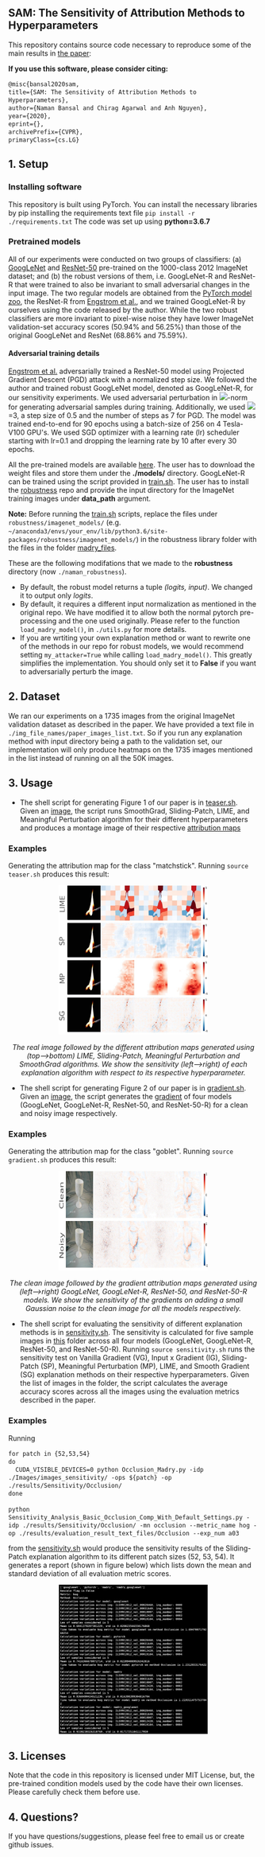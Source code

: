## SAM: The Sensitivity of Attribution Methods to Hyperparameters

This repository contains source code necessary to reproduce some of the main results in [the paper]():

**If you use this software, please consider citing:**
    
    @misc{bansal2020sam,
    title={SAM: The Sensitivity of Attribution Methods to Hyperparameters},
    author={Naman Bansal and Chirag Agarwal and Anh Nguyen},
    year={2020},
    eprint={},
    archivePrefix={CVPR},
    primaryClass={cs.LG}
    
## 1. Setup

### Installing software
This repository is built using PyTorch. You can install the necessary libraries by pip installing the requirements text file `pip install -r ./requirements.txt`
The code was set up using **python=3.6.7**

### Pretrained models
All of our experiments were conducted on two groups of classifiers: (a) [GoogLeNet](https://arxiv.org/pdf/1409.4842.pdf) and [ResNet-50](https://arxiv.org/pdf/1512.03385.pdf) pre-trained on the 1000-class 2012 ImageNet dataset; and (b) the robust versions of them, i.e. GoogLeNet-R and ResNet-R that were trained to also be invariant to small adversarial changes in the input image. The two regular models are obtained from the [PyTorch model zoo](https://pytorch.org/docs/stable/torchvision/models.html), the ResNet-R from [Engstrom et al.](https://arxiv.org/pdf/1906.00945.pdf), and we trained GoogLeNet-R by ourselves using the code released by the author. While the two robust classifiers are more invariant to pixel-wise noise they have lower ImageNet validation-set accuracy scores (50.94% and 56.25%) than those of the original GoogLeNet and ResNet (68.86% and 75.59%).
    
#### Adversarial training details
[Engstrom et al.](https://arxiv.org/pdf/1906.00945.pdf) adversarially trained a ResNet-50 model using Projected Gradient Descent (PGD) attack with a normalized step size. We followed the author and trained robust GoogLeNet model, denoted as GoogLeNet-R, for our sensitivity experiments. We used adversarial perturbation in <a href="https://www.codecogs.com/eqnedit.php?latex=L_2" target="_blank"><img src="https://latex.codecogs.com/gif.latex?L_2"/></a>-norm for generating adversarial samples during training. Additionally, we used <a href="https://www.codecogs.com/eqnedit.php?latex=\epsilon" target="_blank"><img src="https://latex.codecogs.com/gif.latex?\epsilon"/></a>=3, a step size of 0.5 and the number of steps as 7 for PGD. The model was trained end-to-end for 90 epochs using a batch-size of 256 on 4 Tesla-V100 GPU's. We used SGD optimizer with a learning rate (lr) scheduler starting with lr=0.1 and dropping the learning rate by 10 after every 30 epochs.

All the pre-trained models are available [here](https://drive.google.com/drive/u/2/folders/1KdJ0aK0rPjmowS8Swmzxf8hX6gU5gG2U). The user has to download the weight files and store them under the **./models/** directory.
GoogLeNet-R can be trained using the script provided in [train.sh](train.sh). The user has to install the [robustness](https://github.com/MadryLab/robustness) repo and provide the input directory for the ImageNet training images under **data_path** argument. 

**Note:** Before running the [train.sh](train.sh) scripts, replace the files under `robustness/imagenet_models/` (e.g. `~/anaconda3/envs/your_env/lib/python3.6/site-packages/robustness/imagenet_models/`) in the robustness library folder with the files in the folder [madry_files](./madry_files/).

These are the following modifations that we made to the **robustness** directory (now `./naman_robustness`). 
- By default, the robust model returns a tuple *(logits, input)*. We changed it to output only *logits*.
- By default, it requires a different input normalization as mentioned in the original repo. We have modified it to allow both the normal pytorch pre-processing and the one used originally. Please refer to the function `load_madry_model()`, in `./utils.py` for more details. 
- If you are wrtiting your own explanation method or want to rewrite one of the methods in our repo for robust models, we would recommend setting `my_attacker=True` while calling `load_madry_model()`. This greatly simplifies the implementation. You should only set it to **False** if you want to adversarially perturb the image. 

## 2. Dataset
We ran our experiments on a 1735 images from the original ImageNet validation dataset as described in the paper. We have provided a text file in `./img_file_names/paper_images_list.txt`. So if you run any explanation method with input directory being a path to the validation set, our implementation will only produce heatmaps on the 1735 images mentioned in the list instead of running on all the 50K images. 

## 3. Usage
- The shell script for generating Figure 1 of our paper is in [teaser.sh](teaser.sh). Given an [image](./Images/teaser/ILSVRC2012_val_00002056.JPEG), the script runs SmoothGrad, Sliding-Patch, LIME, and Meaningful Perturbation algorithm for their different hyperparameters and produces a montage image of their respective [attribution maps](./results/formal_teaser.jpg)

### Examples
Generating the attribution map for the class "matchstick".
Running `source teaser.sh` produces this result:

<p align="center">
    <img src="./results/formal_teaser.jpg" height=300px width=300px>
</p>
<p align="center"><i> The real image followed by the different attribution maps generated using (top-->bottom) LIME, Sliding-Patch, Meaningful Perturbation and SmoothGrad algorithms. We show the sensitivity (left-->right) of each explanation algorithm with respect to its respective hyperparameter.</i></p>

- The shell script for generating Figure 2 of our paper is in [gradient.sh](gradient.sh). Given an [image](./Images/grad/ILSVRC2012_val_00020735.JPEG), the script generates the [gradient](./results/formal_gradient.jpg) of four models (GoogLeNet, GoogLeNet-R, ResNet-50, and ResNet-50-R) for a clean and noisy image respectively.

### Examples
Generating the attribution map for the class "goblet".
Running `source gradient.sh` produces this result:

<p align="center">
    <img src="./results/formal_gradient.jpg" height=200px width=300px>
</p>
<p align="center"><i> The clean image followed by the gradient attribution maps generated using (left-->right) GoogLeNet, GoogLeNet-R, ResNet-50, and ResNet-50-R models. We show the sensitivity of the gradients on adding a small Gaussian noise to the clean image for all the models respectively.</i></p>

- The shell script for evaluating the sensitivity of different explanation methods is in [sensitivity.sh](sensitivity.sh). The sensitivity is calculated for five sample images in [this](./Images/images_sensitivity/) folder across all four models (GoogLeNet, GoogLeNet-R, ResNet-50, and ResNet-50-R).
Running  `source sensitivity.sh` runs the sensitivity test on Vanilla Gradient (VG), Input x Gradient (IG), Sliding-Patch (SP), Meaningful Perturbation (MP), LIME, and Smooth Gradient (SG) explanation methods on their respective hyperparameters. Given the list of images in the folder, the script calculates the average accuracy scores across all the images using the evaluation metrics described in the paper.

### Examples
Running 
```
for patch in {52,53,54}
do
  CUDA_VISIBLE_DEVICES=0 python Occlusion_Madry.py -idp ./Images/images_sensitivity/ -ops ${patch} -op ./results/Sensitivity/Occlusion/
done

python Sensitivity_Analysis_Basic_Occlusion_Comp_With_Default_Settings.py -idp ./results/Sensitivity/Occlusion/ -mn occlusion --metric_name hog -op ./results/evaluation_result_text_files/Occlusion --exp_num a03
```
from the [sensitivity.sh](sensitivity.sh) would produce the sensitivity results of the Sliding-Patch explanation algorithm to its different patch sizes (52, 53, 54). It generates a report (shown in figure below) which lists down the mean and standard deviation of all evaluation metric scores.
<p align="center">
    <img src="./formal_sensitivity_occlusion.jpg" height=300px width=300px>
</p>

## 3. Licenses
Note that the code in this repository is licensed under MIT License, but, the pre-trained condition models used by the code have their own licenses. Please carefully check them before use. 

## 4. Questions?
If you have questions/suggestions, please feel free to email us or create github issues.
